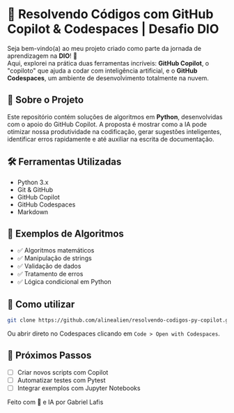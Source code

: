 # 🤖 Resolvendo Códigos com GitHub Copilot & Codespaces | Desafio DIO

Seja bem-vindo(a) ao meu projeto criado como parte da jornada de aprendizagem na **DIO**! 🚀  
Aqui, explorei na prática duas ferramentas incríveis: **GitHub Copilot**, o "copiloto" que ajuda a codar com inteligência artificial, e o **GitHub Codespaces**, um ambiente de desenvolvimento totalmente na nuvem.

## 🧠 Sobre o Projeto

Este repositório contém soluções de algoritmos em **Python**, desenvolvidas com o apoio do GitHub Copilot. A proposta é mostrar como a IA pode otimizar nossa produtividade na codificação, gerar sugestões inteligentes, identificar erros rapidamente e até auxiliar na escrita de documentação.

## 🛠️ Ferramentas Utilizadas

- Python 3.x
- Git & GitHub
- GitHub Copilot
- GitHub Codespaces
- Markdown

## 🧪 Exemplos de Algoritmos

- ✅ Algoritmos matemáticos
- ✅ Manipulação de strings
- ✅ Validação de dados
- ✅ Tratamento de erros
- ✅ Lógica condicional em Python

## 🚀 Como utilizar

```bash
git clone https://github.com/alinealien/resolvendo-codigos-py-copilot.git
```

Ou abrir direto no Codespaces clicando em `Code > Open with Codespaces`.

## 🌟 Próximos Passos

- [ ] Criar novos scripts com Copilot
- [ ] Automatizar testes com Pytest
- [ ] Integrar exemplos com Jupyter Notebooks

Feito com 💙 e IA por Gabriel Lafis  
